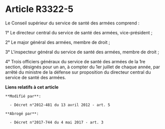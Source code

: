 # Article R3322-5

Le Conseil supérieur du service de santé des armées comprend :

1° Le directeur central du service de santé des armées, vice-président ;

2° Le major général des armées, membre de droit ;

3° L'inspecteur général du service de santé des armées, membre de droit ;

4° Trois officiers généraux du service de santé des armées de la 1re section, désignés pour un an, à compter du 1er juillet
de chaque année, par arrêté du ministre de la défense sur proposition du directeur central du service de santé des armées.

**Liens relatifs à cet article**

	**Modifié par**:

	  - Décret n°2012-481 du 13 avril 2012 - art. 5

	**Abrogé par**:

	  - Décret n°2017-744 du 4 mai 2017 - art. 3
